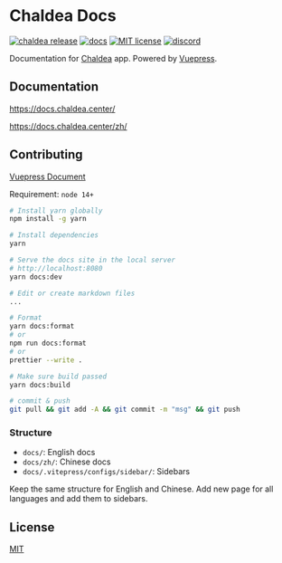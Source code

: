 # Chaldea Docs

[![chaldea release](https://img.shields.io/github/v/release/chaldea-center/chaldea?label=chaldea)](https://github.com/chaldea-center/chaldea/releases)
[![docs](https://github.com/chaldea-center/chaldea-docs/actions/workflows/docs.yml/badge.svg)](https://github.com/chaldea-center/chaldea-docs/actions/workflows/docs.yml)
[![MIT license](https://img.shields.io/github/license/chaldea-center/chaldea-docs)](https://github.com/chaldea-center/chaldea-docs/blob/main/LICENSE)
[![discord](https://img.shields.io/discord/839788731108032532?label=discord)](https://discord.gg/5M6w5faqjP)

Documentation for [Chaldea](https://github.com/chaldea-center/chaldea) app. Powered by [Vuepress](https://v2.vuepress.vuejs.org/).

## Documentation

https://docs.chaldea.center/

https://docs.chaldea.center/zh/

## Contributing

[Vuepress Document](https://v2.vuepress.vuejs.org/)

Requirement: `node 14+`

```sh
# Install yarn globally
npm install -g yarn

# Install dependencies
yarn

# Serve the docs site in the local server
# http://localhost:8080
yarn docs:dev

# Edit or create markdown files
...

# Format
yarn docs:format
# or
npm run docs:format
# or
prettier --write .

# Make sure build passed
yarn docs:build

# commit & push
git pull && git add -A && git commit -m "msg" && git push
```

### Structure

- `docs/`: English docs
- `docs/zh/`: Chinese docs
- `docs/.vitepress/configs/sidebar/`: Sidebars

Keep the same structure for English and Chinese.
Add new page for all languages and add them to sidebars.

## License

[MIT](https://github.com/chaldea-center/chaldea-docs/blob/main/LICENSE)
